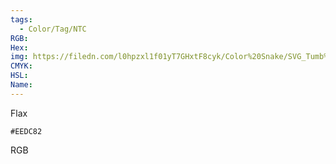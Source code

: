 ```yaml
---
tags:
  - Color/Tag/NTC
RGB:
Hex:
img: https://filedn.com/l0hpzxl1f01yT7GHxtF8cyk/Color%20Snake/SVG_Tumb%20Mass%20No%20Name/EEDC82.svg
CMYK:
HSL:
Name:
---
```

Flax
```palette
#EEDC82
```
RGB
